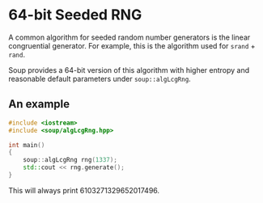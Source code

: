 # 64-bit Seeded RNG

A common algorithm for seeded random number generators is the linear congruential generator. For example, this is the algorithm used for `srand` + `rand`.

Soup provides a 64-bit version of this algorithm with higher entropy and reasonable default parameters under `soup::algLcgRng`.

## An example

```C++
#include <iostream>
#include <soup/algLcgRng.hpp>

int main()
{
	soup::algLcgRng rng(1337);
	std::cout << rng.generate();
}
```

This will always print 6103271329652017496.
